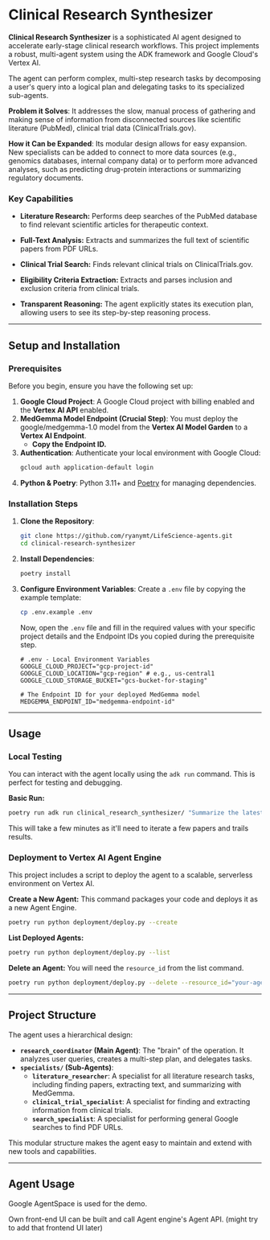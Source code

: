 # Clinical Research Synthesizer

**Clinical Research Synthesizer** is a sophisticated AI agent designed to accelerate early-stage clinical research workflows. This project implements a robust, multi-agent system using the ADK framework and Google Cloud's Vertex AI.

The agent can perform complex, multi-step research tasks by decomposing a user's query into a logical plan and delegating tasks to its specialized sub-agents.

**Problem it Solves**: It addresses the slow, manual process of gathering and making sense of information from disconnected sources like scientific literature (PubMed), clinical trial data (ClinicalTrials.gov).

**How it Can be Expanded**: Its modular design allows for easy expansion. New specialists can be added to connect to more data sources (e.g., genomics databases, internal company data) or to perform more advanced analyses, such as predicting drug-protein interactions or summarizing regulatory documents.

### Key Capabilities
* **Literature Research:** Performs deep searches of the PubMed database to find relevant scientific articles for therapeutic context.

* **Full-Text Analysis:** Extracts and summarizes the full text of scientific papers from PDF URLs.

* **Clinical Trial Search:** Finds relevant clinical trials on ClinicalTrials.gov.

* **Eligibility Criteria Extraction:** Extracts and parses inclusion and exclusion criteria from clinical trials.

* **Transparent Reasoning:** The agent explicitly states its execution plan, allowing users to see its step-by-step reasoning process.

---

## Setup and Installation

### Prerequisites

Before you begin, ensure you have the following set up:

1.  **Google Cloud Project**: A Google Cloud project with billing enabled and the **Vertex AI API** enabled.
2.  **MedGemma Model Endpoint (Crucial Step)**: You must deploy the google/medgemma-1.0 model from the **Vertex AI Model Garden** to a **Vertex AI Endpoint**.
    * **Copy the Endpoint ID.**
3.  **Authentication**: Authenticate your local environment with Google Cloud:
    ```bash
    gcloud auth application-default login
    ```
4.  **Python & Poetry**: Python 3.11+ and [Poetry](https://python-poetry.org/docs/#installation) for managing dependencies.

### Installation Steps

1.  **Clone the Repository**:
    ```bash
    git clone https://github.com/ryanymt/LifeScience-agents.git
    cd clinical-research-synthesizer
    ```

2.  **Install Dependencies**:
    ```bash
    poetry install
    ```

3.  **Configure Environment Variables**:
    Create a `.env` file by copying the example template:
    ```bash
    cp .env.example .env
    ```
    Now, open the `.env` file and fill in the required values with your specific project details and the Endpoint IDs you copied during the prerequisite step.
    ```env
    # .env - Local Environment Variables
    GOOGLE_CLOUD_PROJECT="gcp-project-id"
    GOOGLE_CLOUD_LOCATION="gcp-region" # e.g., us-central1
    GOOGLE_CLOUD_STORAGE_BUCKET="gcs-bucket-for-staging"

    # The Endpoint ID for your deployed MedGemma model
    MEDGEMMA_ENDPOINT_ID="medgemma-endpoint-id"

    ```

---

## Usage

### Local Testing

You can interact with the agent locally using the `adk run` command. This is perfect for testing and debugging.

**Basic Run:**
```bash
poetry run adk run clinical_research_synthesizer/ "Summarize the latest research on the use of Lecanemab for early Alzheimer's disease. What are the common pre-conditions and exclusion criteria for patients in its clinical trials, particularly regarding cerebral amyloid angiopathy?"
```
This will take a few minutes as it'll need to iterate a few papers and trails results. 


### Deployment to Vertex AI Agent Engine

This project includes a script to deploy the agent to a scalable, serverless environment on Vertex AI.

**Create a New Agent:**
This command packages your code and deploys it as a new Agent Engine.
```bash
poetry run python deployment/deploy.py --create
```

**List Deployed Agents:**
```bash
poetry run python deployment/deploy.py --list
```

**Delete an Agent:**
You will need the `resource_id` from the list command.
```bash
poetry run python deployment/deploy.py --delete --resource_id="your-agent-resource-id"
```

---

## Project Structure

The agent uses a hierarchical design:

* **`research_coordinator` (Main Agent)**: The "brain" of the operation. It analyzes user queries, creates a multi-step plan, and delegates tasks.
* **`specialists/` (Sub-Agents)**:
    * **`literature_researcher`**: A specialist for all literature research tasks, including finding papers, extracting text, and summarizing with MedGemma.
    * **`clinical_trial_specialist`**: A specialist for finding and extracting information from clinical trials.
    * **`search_specialist`**: A specialist for performing general Google searches to find PDF URLs.

This modular structure makes the agent easy to maintain and extend with new tools and capabilities.

----
## Agent Usage
Google AgentSpace is used for the demo. 

Own front-end UI can be built and call Agent engine's Agent API. (might try to add that frontend UI later)
